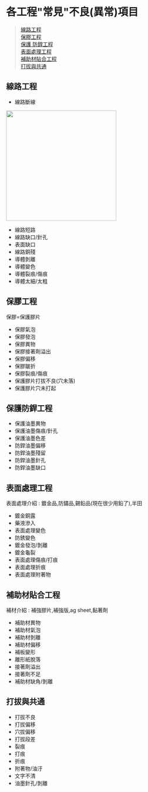# 各工程"常見"不良(異常)項目
> [線路工程](#線路工程)  
> [保膠工程](#保膠工程)  
> [保護 防銲工程](#保護防銲工程)  
> [表面處理工程](#表面處理工程)  
> [補助材貼合工程](#補助材貼合工程)  
> [打拔與共通](#打拔與共通)  

## 線路工程
- 線路斷線
<img src="https://github.com/s108000389/2022_intern/assets/79491888/d59a2a32-7db3-428c-b6e7-a1ea55005311" width="300px">

- 線路短路
- 線路缺口/針孔
- 表面缺口
- 線路銅殘
- 導體剝離
- 導體變色
- 導體裂痕/傷痕
- 導體太細/太粗

## 保膠工程
保膠=保護膠片
- 保膠氣泡
- 保膠發泡
- 保膠異物
- 保膠接著劑溢出
- 保膠偏移
- 保膠皺折
- 保膠裂痕/傷痕
- 保護膠片打拔不良(穴未落)
- 保護膠片穴未打起

## 保護防銲工程
- 保護油墨異物
- 保護油墨傷痕/針孔
- 保護油墨色差
- 防銲油墨偏移
- 防銲油墨殘留
- 防銲油墨針孔
- 防銲油墨缺口

## 表面處理工程
表面處理介紹 : 鍍金品,防鏽品,錫鉛品(現在很少用鉛了),半田
- 鍍金銅露
- 藥液滲入
- 表面處理變色
- 防銹變色
- 鍍金發泡/剝離
- 鍍金龜裂
- 表面處理傷痕/打痕
- 表面處理折痕
- 表面處理附著物

## 補助材貼合工程
補材介紹 : 補強膠片,補強版,ag sheet,黏著劑
- 補助材異物
- 補助材氣泡
- 補助材剝離
- 補助材偏移
- 補板變形
- 離形紙脫落
- 接著劑溢出
- 接著劑不足
- 補助材缺角/剝離

## 打拔與共通
- 打拔不良
- 打拔偏移
- 穴拔偏移
- 打拔段差
- 裂痕
- 打痕
- 折痕
- 附著物/油汙
- 文字不清
- 油墨針孔/剝離

